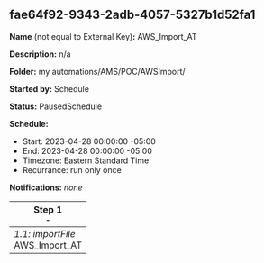## fae64f92-9343-2adb-4057-5327b1d52fa1

**Name** (not equal to External Key)**:** AWS_Import_AT

**Description:** n/a

**Folder:** my automations/AMS/POC/AWSImport/

**Started by:** Schedule

**Status:** PausedSchedule

**Schedule:**

* Start: 2023-04-28 00:00:00 -05:00
* End: 2023-04-28 00:00:00 -05:00
* Timezone: Eastern Standard Time
* Recurrance: run only once

**Notifications:** _none_


| Step 1<br>_<small>-</small>_ |
| --- |
| _1.1: importFile_<br>AWS_Import_AT |
